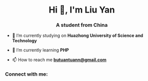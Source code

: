 <h1 align="center">Hi 👋, I'm Liu Yan</h1>
<h3 align="center">A student from China</h3>

- 🔭 I’m currently studying on **Huazhong University of Science and Technology**

- 🌱 I’m currently learning **PHP**

- 📫 How to reach me **butuantuann@gmail.com**

<h3 align="left">Connect with me:</h3>
<p align="left">
</p>
